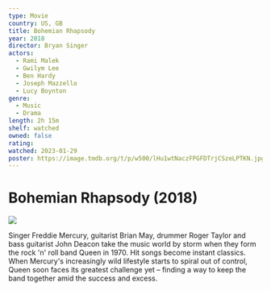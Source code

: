 ```yaml
---
type: Movie
country: US, GB
title: Bohemian Rhapsody
year: 2018
director: Bryan Singer
actors:
  - Rami Malek
  - Gwilym Lee
  - Ben Hardy
  - Joseph Mazzello
  - Lucy Boynton
genre:
  - Music
  - Drama
length: 2h 15m
shelf: watched
owned: false
rating:
watched: 2023-01-29
poster: https://image.tmdb.org/t/p/w500/lHu1wtNaczFPGFDTrjCSzeLPTKN.jpg
---
```


# Bohemian Rhapsody (2018)

![](https://image.tmdb.org/t/p/w500/lHu1wtNaczFPGFDTrjCSzeLPTKN.jpg)

Singer Freddie Mercury, guitarist Brian May, drummer Roger Taylor and bass guitarist John Deacon take the music world by storm when they form the rock 'n' roll band Queen in 1970. Hit songs become instant classics. When Mercury's increasingly wild lifestyle starts to spiral out of control, Queen soon faces its greatest challenge yet – finding a way to keep the band together amid the success and excess.